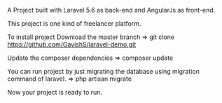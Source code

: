A Project built with Laravel 5.6 as back-end and AngularJs as front-end.

This project is one kind of freelancer platform.


To install project Download the master branch
=> git clone https://github.com/GavishS/laravel-demo.git

Update the composer dependencies
=> composer update


You can run project by just migrating the database using migration command of laravel.
=> php artisan migrate


Now your project is ready to run.